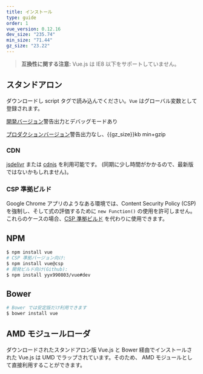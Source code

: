 ```yaml
---
title: インストール
type: guide
order: 1
vue_version: 0.12.16
dev_size: "235.74"
min_size: "71.44"
gz_size: "23.22"
---
```


> **互換性に関する注意:** Vue.js は IE8 以下をサポートしていません。

## スタンドアロン

ダウンロードし script タグで読み込んでください。`Vue` はグローバル変数として登録されます。

<div id="downloads">
<a class="button" href="https://raw.github.com/yyx990803/vue/{{vue_version}}/dist/vue.js" download>開発バージョン</a><span class="light info">警告出力とデバッグモードあり</span>

<a class="button" href="https://raw.github.com/yyx990803/vue/{{vue_version}}/dist/vue.min.js" download>プロダクションバージョン</a><span class="light info">警告出力なし、{{gz_size}}kb min+gzip</span>
</div>

### CDN

 [jsdelivr](//cdn.jsdelivr.net/vue/{{vue_version}}/vue.min.js) または [cdnjs](//cdnjs.cloudflare.com/ajax/libs/vue/{{vue_version}}/vue.min.js) を利用可能です。 (同期に少し時間がかかるので、最新版ではないかもしれません)。

### CSP 準拠ビルド

Google Chrome アプリのようなある環境では、Content Security Policy (CSP) を強制し、そして式の評価するために `new Function()` の使用を許可しません。これらのケースの場合、[CSP 準拠ビルド](https://github.com/yyx990803/vue/tree/csp/dist) を代わりに使用できます。

## NPM

``` bash
$ npm install vue
# CSP 準拠バージョン向け:
$ npm install vue@csp
# 開発ビルド向け(Github):
$ npm install yyx990803/vue#dev
```

## Bower

``` bash
# Bower では安定版だけ利用できます
$ bower install vue
```

## AMD モジュールローダ
ダウンロードされたスタンドアロン版 Vue.js と Bower 経由でインストールされた Vue.js は UMD でラップされています。そのため、 AMD モジュールとして直接利用することができます。

